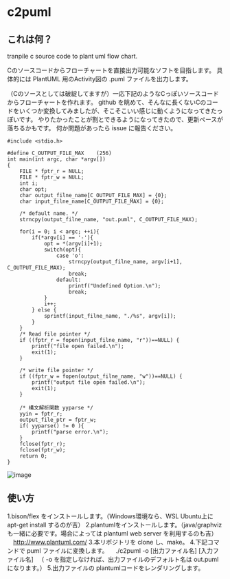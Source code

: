# c2puml

## これは何？
tranpile c source code to plant uml flow chart.

Cのソースコードからフローチャートを直接出力可能なソフトを目指します。
具体的には PlantUML 用のActivity図の .puml ファイルを出力します。

（Cのソースとしては破綻してますが）一応下記のようなCっぽいソースコードからフローチャートを作れます。
github を眺めて、そんなに長くないCのコードをいくつか変換してみましたが、そこそこいい感じに動くようになってきたっぽいです。
やりたかったことが割とできるようになってきたので、更新ペースが落ちるかもです。
何か問題があったら issue に報告ください。

```
#include <stdio.h>

#define C_OUTPUT_FILE_MAX    (256)
int main(int argc, char *argv[])
{
    FILE * fptr_r = NULL;
    FILE * fptr_w = NULL;
    int i;
    char opt;
    char output_filne_name[C_OUTPUT_FILE_MAX] = {0};
    char input_filne_name[C_OUTPUT_FILE_MAX] = {0};

    /* default name. */
    strncpy(output_filne_name, "out.puml", C_OUTPUT_FILE_MAX);

    for(i = 0; i < argc; ++i){
        if(*argv[i] == '-'){
            opt = *(argv[i]+1);
            switch(opt){
                case 'o':
                    strncpy(output_filne_name, argv[i+1], C_OUTPUT_FILE_MAX);
                    break;
                default:
                    printf("Undefined Option.\n");
                    break;
            }
            i++;
        } else {
            sprintf(input_filne_name, "./%s", argv[i]);
        }
    }
    /* Read file pointer */
    if ((fptr_r = fopen(input_filne_name, "r"))==NULL) {
        printf("file open failed.\n");
        exit(1);
    }
    
    /* write file pointer */
    if ((fptr_w = fopen(output_filne_name, "w"))==NULL) {
        printf("output file open failed.\n");
        exit(1);
    }

    /* 構文解析関数 yyparse */
    yyin = fptr_r;
    output_file_ptr = fptr_w;
    if( yyparse() != 0 ){
        printf("parse error.\n");
    }
    fclose(fptr_r);
    fclose(fptr_w);
    return 0;
}
```

![image](https://user-images.githubusercontent.com/2684586/138925914-e464ebc3-c696-43ee-9c44-f8f97639f66c.png)


## 使い方
1.bison/flex をインストールします。（Windows環境なら、WSL Ubuntu上に apt-get install するのが吉）
2.plantumlをインストールします。（java/graphviz も一緒に必要です。場合によっては plantuml web server を利用するのも吉）
　http://www.plantuml.com/
3.本リポジトリを clone し、make。
4.下記コマンドで puml ファイルに変換します。
　./c2puml -o [出力ファイル名] [入力ファイル名]
 　（ -o を指定しなければ、出力ファイルのデフォルト名は out.puml になります。）
5.出力ファイルの plantumlコードをレンダリングします。

